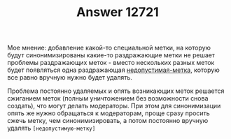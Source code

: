﻿---
title: "Answer 12721"
se.owner.user_id: 1365
se.owner.display_name: "insolor"
se.owner.link: "https://ru.meta.stackoverflow.com/users/1365/insolor"
se.answer_id: 12721
se.question_id: 12713
se.post_type: answer
se.is_accepted: False
---
<p>Мое мнение: добавление какой-то специальной метки, на которую будут синонимизированы какие-то раздражающие метки не решает проблемы раздражающих меток - вместо нескольких разных меток будет появляться одна раздражающая <a href="https://ru.stackoverflow.com/questions/tagged/%d0%bd%d0%b5%d0%b4%d0%be%d0%bf%d1%83%d1%81%d1%82%d0%b8%d0%bc%d0%b0%d1%8f-%d0%bc%d0%b5%d1%82%d0%ba%d0%b0" class="post-tag" title="показать вопросы с меткой [недопустимая-метка]" aria-label="показать вопросы с меткой [недопустимая-метка]" rel="tag" aria-labelledby="tag-недопустимая-метка-tooltip-container">недопустимая-метка</a>, которую все равно вручную нужно будет удалять.</p>
<p>Проблема постоянно удаляемых и опять возникающих меток решается сжиганием меток (полным уничтожением без возможности снова создать), что могут делать модераторы. При этом для синонимизации опять же нужно обращаться к модераторам, проще сразу просить сжечь метку, чем синонимизировать, а потом постоянно вручную удалять <code>[недопустимую-метку]</code></p>
